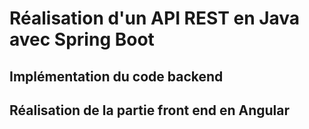 # Réalisation d'un API REST en Java avec Spring Boot 

## Implémentation du code backend 

## Réalisation de la partie front end en Angular
